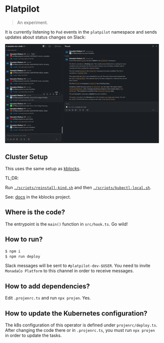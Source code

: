 # Platpilot

> An experiment.

It is currently listening to `Pod` events in the `platpilot` namespace and sends updates about status changes
on Slack:

![alt text](screenshot.png)

## Cluster Setup

This uses the same setup as [kblocks](https://github.com/winglang/kblocks).

TL;DR:

Run
[`./scripts/reinstall-kind.sh`](https://github.com/winglang/kblocks/blob/main/scripts/reinstall-kind.sh)
and then
[`./scripts/kubectl-local.sh`](https://github.com/winglang/kblocks/blob/main/scripts/kubectl-local.sh).

See: [docs](https://github.com/winglang/kblocks/blob/main/docs/cluster.md) in the kblocks project.

## Where is the code?

The entrypoint is the `main()` function in `src/hook.ts`. Go wild!

## How to run?

```sh
$ npm i
$ npm run deploy
```

Slack messages will be sent to `#platpilot-dev-$USER`. You need to invite `MonadaCo Platform` to
this channel in order to receive messages.

## How to add dependencies?

Edit `.projenrc.ts` and run `npx projen`. Yes.

## How to update the Kubernetes configuration?

The k8s configuration of this operator is defined under `projenrc/deploy.ts`.
After changing the code there or in `.projenrc.ts`, you must run `npx projen` in order to update the tasks.

